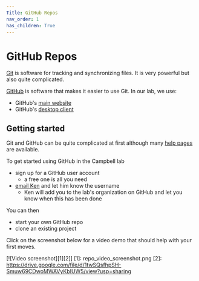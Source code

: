 ```yaml
---
Title: GitHub Repos
nav_order: 1
has_children: True
---
```


# GitHub Repos

[Git](https://en.wikipedia.org/wiki/Git) is software for tracking and synchronizing files. It is very powerful but also quite complicated.

[GitHub](https://en.wikipedia.org/wiki/GitHub) is software that makes it easier to use Git. In our lab, we use:
+ GitHub's [main website](https://www.github.com)
+ GitHub's [desktop client](https://desktop.github.com/)

## Getting started

Git and GitHub can be quite complicated at first although many [help pages](https://help.github.com/en/github/getting-started-with-github) are available. 

To get started using GitHub in the Campbell lab
+ sign up for a GitHub user account
  + a free one is all you need
+ [email Ken](mailto:k.s.campbell@uky.edu) and let him know the username
  + Ken will add you to the lab's organization on GitHub and let you know when this has been done

You can then
+ start your own GitHub repo
+ clone an existing project

Click on the screenshot below for a video demo that should help with your first moves.

[![Video screenshot][1][2]]
[1]:  repo_video_screenshot.png
[2]:  https://drive.google.com/file/d/1twSQsfhpSH-Smuw69CDwoMWAVyKbIUW5/view?usp=sharing
